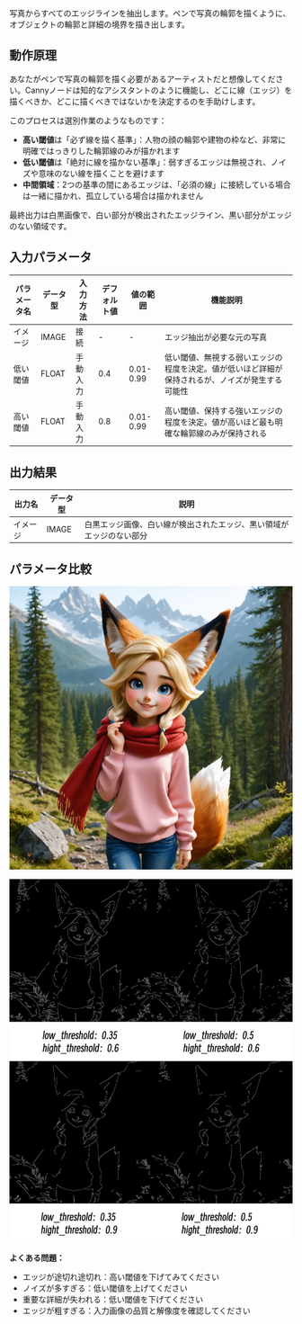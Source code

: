 写真からすべてのエッジラインを抽出します。ペンで写真の輪郭を描くように、オブジェクトの輪郭と詳細の境界を描き出します。

## 動作原理

あなたがペンで写真の輪郭を描く必要があるアーティストだと想像してください。Cannyノードは知的なアシスタントのように機能し、どこに線（エッジ）を描くべきか、どこに描くべきではないかを決定するのを手助けします。

このプロセスは選別作業のようなものです：

- **高い閾値**は「必ず線を描く基準」：人物の顔の輪郭や建物の枠など、非常に明確ではっきりした輪郭線のみが描かれます
- **低い閾値**は「絶対に線を描かない基準」：弱すぎるエッジは無視され、ノイズや意味のない線を描くことを避けます
- **中間領域**：2つの基準の間にあるエッジは、「必須の線」に接続している場合は一緒に描かれ、孤立している場合は描かれません

最終出力は白黒画像で、白い部分が検出されたエッジライン、黒い部分がエッジのない領域です。

## 入力パラメータ

| パラメータ名 | データ型 | 入力方法 | デフォルト値 | 値の範囲 | 機能説明 |
|-------------|----------|----------|-------------|----------|----------|
| イメージ | IMAGE | 接続 | - | - | エッジ抽出が必要な元の写真 |
| 低い閾値 | FLOAT | 手動入力 | 0.4 | 0.01-0.99 | 低い閾値、無視する弱いエッジの程度を決定。値が低いほど詳細が保持されるが、ノイズが発生する可能性 |
| 高い閾値 | FLOAT | 手動入力 | 0.8 | 0.01-0.99 | 高い閾値、保持する強いエッジの程度を決定。値が高いほど最も明確な輪郭線のみが保持される |

## 出力結果

| 出力名 | データ型 | 説明 |
|--------|----------|------|
| イメージ | IMAGE | 白黒エッジ画像、白い線が検出されたエッジ、黒い領域がエッジのない部分 |

## パラメータ比較

![元画像](./asset/input.webp)

![パラメータ比較](./asset/compare.webp)

**よくある問題：**

- エッジが途切れ途切れ：高い閾値を下げてみてください
- ノイズが多すぎる：低い閾値を上げてください
- 重要な詳細が失われる：低い閾値を下げてください
- エッジが粗すぎる：入力画像の品質と解像度を確認してください
